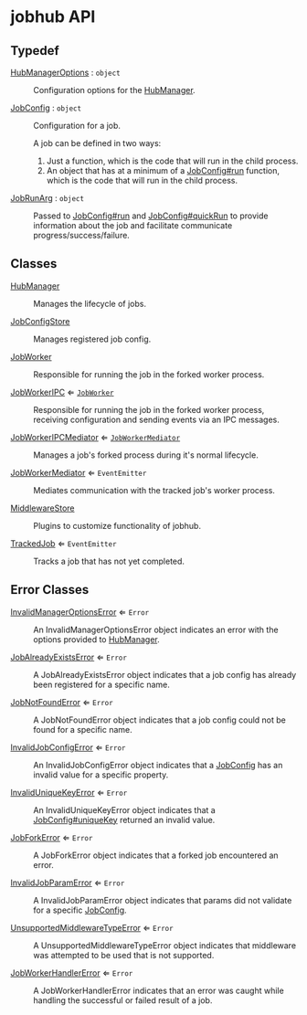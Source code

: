 # jobhub API

## Typedef

<dl>
<dt><a href="HubManagerOptions.md#HubManagerOptions">HubManagerOptions</a> : <code>object</code></dt>
<dd><p>Configuration options for the <a href="HubManager.md#HubManager">HubManager</a>.</p>
</dd>
<dt><a href="JobConfig.md#JobConfig">JobConfig</a> : <code>object</code></dt>
<dd><p>Configuration for a job.</p>
<p>A job can be defined in two ways:</p>
<ol>
<li>Just a function, which is the code that will run in the child process.</li>
<li>An object that has at a minimum of a <a href="JobConfig.md#JobConfig+run">JobConfig#run</a> function, which is the code that will run in the child process.</li>
</ol>
</dd>
<dt><a href="JobRunArg.md#JobRunArg">JobRunArg</a> : <code>object</code></dt>
<dd><p>Passed to <a href="JobConfig.md#JobConfig+run">JobConfig#run</a> and <a href="JobConfig.md#JobConfig+quickRun">JobConfig#quickRun</a>
to provide information about the job and facilitate communicate progress/success/failure.</p>
</dd>
</dl>

## Classes

<dl>
<dt><a href="HubManager.md#HubManager">HubManager</a></dt>
<dd><p>Manages the lifecycle of jobs.</p>
</dd>
<dt><a href="JobConfigStore.md#JobConfigStore">JobConfigStore</a></dt>
<dd><p>Manages registered job config.</p>
</dd>
<dt><a href="JobWorker.md#JobWorker">JobWorker</a></dt>
<dd><p>Responsible for running the job in the forked worker process.</p>
</dd>
<dt><a href="JobWorkerIPC.md#JobWorkerIPC">JobWorkerIPC</a> ⇐ <code><a href="JobWorker.md#JobWorker">JobWorker</a></code></dt>
<dd><p>Responsible for running the job in the forked worker process,
receiving configuration and sending events via an IPC messages.</p>
</dd>
<dt><a href="JobWorkerIPCMediator.md#JobWorkerIPCMediator">JobWorkerIPCMediator</a> ⇐ <code><a href="JobWorkerMediator.md#JobWorkerMediator">JobWorkerMediator</a></code></dt>
<dd><p>Manages a job&#39;s forked process during it&#39;s normal lifecycle.</p>
</dd>
<dt><a href="JobWorkerMediator.md#JobWorkerMediator">JobWorkerMediator</a> ⇐ <code>EventEmitter</code></dt>
<dd><p>Mediates communication with the tracked job&#39;s worker process.</p>
</dd>
<dt><a href="MiddlewareStore.md#MiddlewareStore">MiddlewareStore</a></dt>
<dd><p>Plugins to customize functionality of jobhub.</p>
</dd>
<dt><a href="TrackedJob.md#TrackedJob">TrackedJob</a> ⇐ <code>EventEmitter</code></dt>
<dd><p>Tracks a job that has not yet completed.</p>
</dd>
</dl>

## Error Classes

<dl>
<dt><a href="InvalidManagerOptionsError.md#InvalidManagerOptionsError">InvalidManagerOptionsError</a> ⇐ <code>Error</code></dt>
<dd><p>An InvalidManagerOptionsError object indicates an error
with the options provided to <a href="HubManager.md#HubManager">HubManager</a>.</p>
</dd>
<dt><a href="JobAlreadyExistsError.md#JobAlreadyExistsError">JobAlreadyExistsError</a> ⇐ <code>Error</code></dt>
<dd><p>A JobAlreadyExistsError object indicates that a job config
has already been registered for a specific name.</p>
</dd>
<dt><a href="JobNotFoundError.md#JobNotFoundError">JobNotFoundError</a> ⇐ <code>Error</code></dt>
<dd><p>A JobNotFoundError object indicates that a job config
could not be found for a specific name.</p>
</dd>
<dt><a href="InvalidJobConfigError.md#InvalidJobConfigError">InvalidJobConfigError</a> ⇐ <code>Error</code></dt>
<dd><p>An InvalidJobConfigError object indicates that a <a href="JobConfig.md#JobConfig">JobConfig</a> has
an invalid value for a specific property.</p>
</dd>
<dt><a href="InvalidUniqueKeyError.md#InvalidUniqueKeyError">InvalidUniqueKeyError</a> ⇐ <code>Error</code></dt>
<dd><p>An InvalidUniqueKeyError object indicates that a <a href="JobConfig.md#JobConfig+uniqueKey">JobConfig#uniqueKey</a> returned an invalid value.</p>
</dd>
<dt><a href="JobForkError.md#JobForkError">JobForkError</a> ⇐ <code>Error</code></dt>
<dd><p>A JobForkError object indicates that a forked job encountered an error.</p>
</dd>
<dt><a href="InvalidJobParamError.md#InvalidJobParamError">InvalidJobParamError</a> ⇐ <code>Error</code></dt>
<dd><p>A InvalidJobParamError object indicates that params
did not validate for a specific <a href="JobConfig.md#JobConfig">JobConfig</a>.</p>
</dd>
<dt><a href="UnsupportedMiddlewareTypeError.md#UnsupportedMiddlewareTypeError">UnsupportedMiddlewareTypeError</a> ⇐ <code>Error</code></dt>
<dd><p>A UnsupportedMiddlewareTypeError object indicates that middleware
was attempted to be used that is not supported.</p>
</dd>
<dt><a href="JobWorkerHandlerError.md#JobWorkerHandlerError">JobWorkerHandlerError</a> ⇐ <code>Error</code></dt>
<dd><p>A JobWorkerHandlerError indicates that an error was caught
while handling the successful or failed result of a job.</p>
</dd>
</dl>


